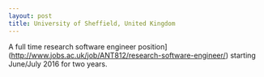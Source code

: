 ```yaml
---
layout: post
title: University of Sheffield, United Kingdom
---
```


A full time research software engineer position](http://www.jobs.ac.uk/job/ANT812/research-software-engineer/) starting June/July 2016 for two years.
